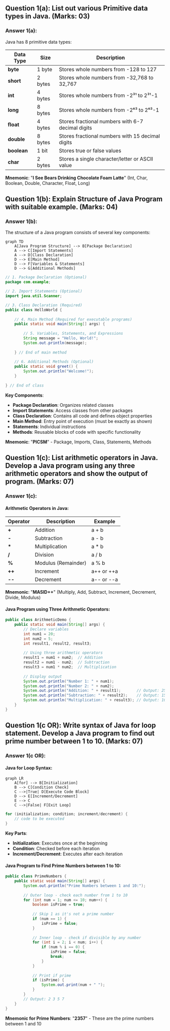 ## Question 1(a): List out various Primitive data types in Java. (Marks: 03)

### Answer 1(a):

Java has 8 primitive data types:

| Data Type | Size | Description |
|-----------|------|-------------|
| **byte** | 1 byte | Stores whole numbers from -128 to 127 |
| **short** | 2 bytes | Stores whole numbers from -32,768 to 32,767 |
| **int** | 4 bytes | Stores whole numbers from -2³¹ to 2³¹-1 |
| **long** | 8 bytes | Stores whole numbers from -2⁶³ to 2⁶³-1 |
| **float** | 4 bytes | Stores fractional numbers with 6-7 decimal digits |
| **double** | 8 bytes | Stores fractional numbers with 15 decimal digits |
| **boolean** | 1 bit | Stores true or false values |
| **char** | 2 bytes | Stores a single character/letter or ASCII value |

**Mnemonic**: "**I See Bears Drinking Chocolate Foam Latte**" (Int, Char, Boolean, Double, Character, Float, Long)

## Question 1(b): Explain Structure of Java Program with suitable example. (Marks: 04)

### Answer 1(b):

The structure of a Java program consists of several key components:

```mermaid
graph TD
    A[Java Program Structure] --> B[Package Declaration]
    A --> C[Import Statements]
    A --> D[Class Declaration]
    D --> E[Main Method]
    D --> F[Variables & Statements]
    D --> G[Additional Methods]
```

```java
// 1. Package Declaration (Optional)
package com.example;

// 2. Import Statements (Optional)
import java.util.Scanner;

// 3. Class Declaration (Required)
public class HelloWorld {
    
    // 4. Main Method (Required for executable programs)
    public static void main(String[] args) {
        
        // 5. Variables, Statements, and Expressions
        String message = "Hello, World!";
        System.out.println(message);
        
    } // End of main method
    
    // 6. Additional Methods (Optional)
    public static void greet() {
        System.out.println("Welcome!");
    }
    
} // End of class
```

**Key Components**:
* **Package Declaration**: Organizes related classes
* **Import Statements**: Access classes from other packages
* **Class Declaration**: Contains all code and defines object properties
* **Main Method**: Entry point of execution (must be exactly as shown)
* **Statements**: Individual instructions
* **Methods**: Reusable blocks of code with specific functionality

**Mnemonic**: "**PICSM**" - Package, Imports, Class, Statements, Methods

## Question 1(c): List arithmetic operators in Java. Develop a Java program using any three arithmetic operators and show the output of program. (Marks: 07)

### Answer 1(c):

#### Arithmetic Operators in Java:
| Operator | Description | Example |
|----------|-------------|---------|
| **+** | Addition | a + b |
| **-** | Subtraction | a - b |
| **\*** | Multiplication | a * b |
| **/** | Division | a / b |
| **%** | Modulus (Remainder) | a % b |
| **++** | Increment | a++ or ++a |
| **--** | Decrement | a-- or --a |

**Mnemonic**: "**MASID++**" (Multiply, Add, Subtract, Increment, Decrement, Divide, Modulus)

#### Java Program using Three Arithmetic Operators:

```java
public class ArithmeticDemo {
    public static void main(String[] args) {
        // Declare variables
        int num1 = 20;
        int num2 = 5;
        int result1, result2, result3;
        
        // Using three arithmetic operators
        result1 = num1 + num2;  // Addition
        result2 = num1 - num2;  // Subtraction
        result3 = num1 * num2;  // Multiplication
        
        // Display output
        System.out.println("Number 1: " + num1);
        System.out.println("Number 2: " + num2);
        System.out.println("Addition: " + result1);       // Output: 25
        System.out.println("Subtraction: " + result2);    // Output: 15
        System.out.println("Multiplication: " + result3); // Output: 100
    }
}
```

## Question 1(c OR): Write syntax of Java for loop statement. Develop a Java program to find out prime number between 1 to 10. (Marks: 07)

### Answer 1(c OR):

#### Java for Loop Syntax:

```mermaid
graph LR
    A[for] --> B[Initialization]
    B --> C[Condition Check]
    C -->|True| D[Execute Code Block]
    D --> E[Increment/Decrement]
    E --> C
    C -->|False| F[Exit Loop]
```

```java
for (initialization; condition; increment/decrement) {
    // code to be executed
}
```

**Key Parts**:
* **Initialization**: Executes once at the beginning
* **Condition**: Checked before each iteration
* **Increment/Decrement**: Executes after each iteration

#### Java Program to Find Prime Numbers between 1 to 10:

```java
public class PrimeNumbers {
    public static void main(String[] args) {
        System.out.println("Prime Numbers between 1 and 10:");
        
        // Outer loop - check each number from 1 to 10
        for (int num = 1; num <= 10; num++) {
            boolean isPrime = true;
            
            // Skip 1 as it's not a prime number
            if (num == 1) {
                isPrime = false;
            }
            
            // Inner loop - check if divisible by any number
            for (int i = 2; i < num; i++) {
                if (num % i == 0) {
                    isPrime = false;
                    break;
                }
            }
            
            // Print if prime
            if (isPrime) {
                System.out.print(num + " ");
            }
        }
        // Output: 2 3 5 7
    }
}
```

**Mnemonic for Prime Numbers**: "**2357**" - These are the prime numbers between 1 and 10
